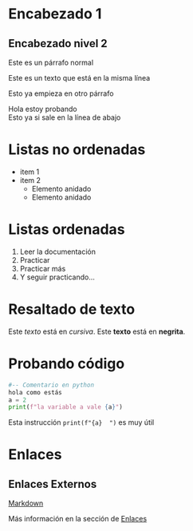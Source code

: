 # Encabezado 1

## Encabezado nivel 2

Este es un párrafo normal

Este es un texto 
que está en 
la misma línea

Esto ya empieza 
en otro párrafo

Hola estoy probando  
Esto ya si sale en la línea de abajo

#   Listas no ordenadas

+ item 1
+ item 2
    + Elemento anidado
    + Elemento anidado

# Listas ordenadas
1. Leer la documentación
2. Practicar
3. Practicar más
4. Y seguir practicando...

# Resaltado de texto

Este *texto* está en *cursiva*. 
Este **texto** está en **negrita**.

# Probando código
```python
#-- Comentario en python
hola como estás
a = 2
print(f"la variable a vale {a}")
```

Esta instrucción `print(f"{a}  ")` 
es muy útil

# Enlaces

## Enlaces Externos

[Markdown](https://es.wikipedia.org/wiki/Markdown)

Más información en la sección de [Enlaces](#Enlaces)